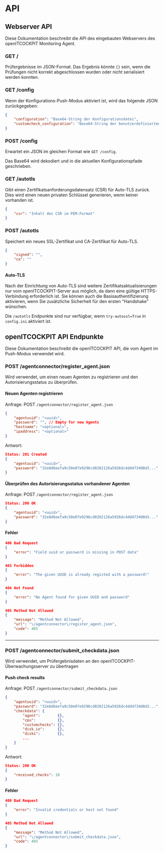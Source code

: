 # API

## Webserver API

Diese Dokumentation beschreibt die API des eingebauten Webservers des openITCOCKPIT Monitoring Agent.

### GET /
Prüfergebnisse im JSON-Format. Das Ergebnis könnte `{}` sein, wenn die Prüfungen nicht korrekt abgeschlossen wurden oder nicht serialisiert werden konnten.

### GET /config
Wenn der Konfigurations-Push-Modus aktiviert ist, wird das folgende JSON zurückgegeben:

```json
{
    "configuration": "Base64-String der Konfigurationsdatei",
    "customcheck_configuration": "Base64-String der benutzerdefinierten Prüfkonfigurationsdatei oder leerer String, wenn sie nicht existiert"
}
```

### POST /config

Erwartet ein JSON im gleichen Format wie `GET /config`.

Das Base64 wird dekodiert und in die aktuellen Konfigurationspfade geschrieben.

### GET /autotls

Gibt einen Zertifikatsanforderungsdatensatz (CSR) für Auto-TLS zurück. Dies wird einen neuen privaten Schlüssel generieren, wenn keiner vorhanden ist.

```json
{
    "csr": "Inhalt des CSR im PEM-Format"
}
```

### POST /autotls

Speichert ein neues SSL-Zertifikat und CA-Zertifikat für Auto-TLS.

```json
{
    "signed": "",
    "ca": ""
}
```

#### Auto-TLS

Nach der Einrichtung von Auto-TLS sind weitere Zertifikatsaktualisierungen nur vom openITCOCKPIT-Server aus möglich, da dann eine gültige HTTPS-Verbindung erforderlich ist. Sie können auch die Basisauthentifizierung aktivieren, wenn Sie zusätzliche Sicherheit für den ersten "Handshake" wünschen.

Die `/autotls` Endpunkte sind nur verfügbar, wenn `try-autossl=True` in `config.ini` aktiviert ist.

## openITCOCKPIT API Endpunkte

Diese Dokumentation beschreibt die openITCOCKPIT API, die vom Agent im Push-Modus verwendet wird.

### POST /agentconnector/register_agent.json
Wird verwendet, um einen neuen Agenten zu registrieren und den Autorisierungsstatus zu überprüfen.

#### Neuen Agenten registrieren
Anfrage: POST `/agentconnector/register_agent.json`
```json
{
    "agentuuid": "<uuid>",
    "password": "", // Empty for new Agents
    "hostname": "<optional>",
    "ipaddress": "<optional>"
}
```
Antwort:
```json
Status: 201 Created
{
    "agentuuid": "<uuid>",
    "password": "32e8d6eefa9c50e07e9296cd0202126a5926dc4dd473400d3..."
}
```

#### Überprüfen des Autorisierungsstatus vorhandener Agenten

Anfrage: POST `/agentconnector/register_agent.json`
```json
Status: 200 OK
{
    "agentuuid": "<uuid>",
    "password": "32e8d6eefa9c50e07e9296cd0202126a5926dc4dd473400d3..."
}

```

#### Fehler
```json
400 Bad Request
{
    "error": "Field uuid or password is missing in POST data"
}
```

```json
403 Forbidden
{
    "error": "The given UUID is already registed with a password!"
}
```

```json
404 Not Found
{
    "error": "No Agent found for given UUID and password"
}
```

```json
405 Method Not Allowed
{
    "message": "Method Not Allowed",
    "url": "\/agentconnector\/register_agent.json",
    "code": 405
}
```

---

### POST /agentconnector/submit_checkdata.json
Wird verwendet, um Prüfergebnisdaten an den openITCOCKPIT-Überwachungsserver zu übertragen

#### Push check results
Anfrage: POST `/agentconnector/submit_checkdata.json`
```json
{
    "agentuuid": "<uuid>",
    "password": "32e8d6eefa9c50e07e9296cd0202126a5926dc4dd473400d3...",
    "checkdata": {
        "agent":        {},
        "cpu":          {},
        "customchecks": {},
        "disk_io":      {},
        "disks":        {},
        ...
    }
}
```
Antwort:
```json
Status: 200 OK
{
    "received_checks": 10
}
```

#### Fehler
```json
400 Bad Request
{
    "error": "Invalid credentials or host not found"
}
```

```json
405 Method Not Allowed
{
    "message": "Method Not Allowed",
    "url": "\/agentconnector\/submit_checkdata.json",
    "code": 405
}
```